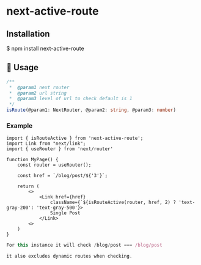 # next-active-route 

## Installation
$ npm install next-active-route

## 🚀 Usage

```ts
/**
 *  @param1 next router
 *  @param2 url string
 *  @param3 level of url to check default is 1
 */
isRoute(@param1: NextRouter, @param2: string, @param3: number)
```
### Example
```tsx
import { isRouteActive } from 'next-active-route';
import Link from "next/link";
import { useRouter } from 'next/router'

function MyPage() {
    const router = useRouter();

    const href = `/blog/post/${'3'}`;

    return (
        <>
            <Link href={href} 
                className={`${isRouteActive(router, href, 2) ? 'text-gray-200': 'text-gray-500'}>
                Single Post
            </Link>
        <>
    )
}
```
```ts
For this instance it will check /blog/post === /blog/post

it also excludes dynamic routes when checking.
```